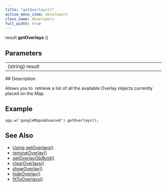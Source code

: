 ```yaml
---
title: "getOverlays()"
active_menu_item: developers
class_name: developers
full_width: true
---
```



result **getOverlays** ()

## Parameters

<table>
<tr>
<td width="169">
{string} result

</td>
<td width="17">
</td>
<td width="694">
</td>
</tr>
</table>
## Description

Allows you to  retrieve a list of all the available Overlay objects currently placed on the Map.

## Example

    app.w('googleMapsAdvanced').getOverlays();
   

## See Also

 - [Using getOverlays()](/developers/documentation/product-guide/advanced-important-widgets/google-v3-maps-widget/working-with-overlays/using-getoverlays)
 - [removeOverlay()](/developers/documentation/scripting-apis/client-api/widget-object-functions/advanced-maps/removeoverlay)
 - [getOverlayObjById()](/developers/documentation/scripting-apis/client-api/widget-object-functions/advanced-maps/getoverlayobjbyidid)
 - [clearOverlays()](/developers/documentation/scripting-apis/client-api/widget-object-functions/advanced-maps/clearoverlays)
 - [showOverlay()](/developers/documentation/scripting-apis/client-api/widget-object-functions/advanced-maps/showoverlayid)
 - [hideOverlay()](/developers/documentation/scripting-apis/client-api/widget-object-functions/advanced-maps/hideoverlay)
 - [fitToOverlays()](/developers/documentation/scripting-apis/client-api/widget-object-functions/advanced-maps/fittooverlays)

